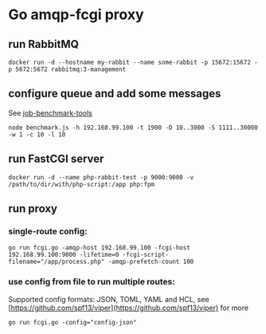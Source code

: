 # Go amqp-fcgi proxy 
    
## run RabbitMQ

    docker run -d --hostname my-rabbit --name some-rabbit -p 15672:15672 -p 5672:5672 rabbitmq:3-management

## configure queue and add some messages
See [job-benchmark-tools](https://github.com/devTransition/job-benchmark-tools)

    node benchmark.js -h 192.168.99.100 -t 1900 -D 10..3000 -S 1111..30000 -w 1 -c 10 -l 10

## run FastCGI server

    docker run -d --name php-rabbit-test -p 9000:9000 -v /path/to/dir/with/php-script:/app php:fpm
    
## run proxy

### single-route config:
    
    go run fcgi.go -amqp-host 192.168.99.100 -fcgi-host 192.168.99.100:9000 -lifetime=0 -fcgi-script-filename="/app/process.php" -amqp-prefetch-count 100

### use config from file to run multiple routes:
Supported config formats: JSON, TOML, YAML and HCL, see [https://github.com/spf13/viper](https://github.com/spf13/viper) for more
    
    go run fcgi.go -config="config-json"


